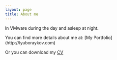 ```yaml
---
layout: page
title: About me
---
```


<p class="message">
  In VMware during the day and asleep at night.
</p>
You can find more details about me at:
[My Portfolio](http://lyuboraykov.com)


Or you can download my [CV](http://lyuboraykov.com/cv.pdf)
